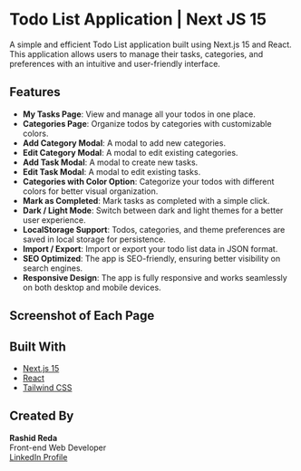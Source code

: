 # Todo List Application | Next JS 15

A simple and efficient Todo List application built using Next.js 15 and React. This application allows users to manage their tasks, categories, and preferences with an intuitive and user-friendly interface.

## Features

- **My Tasks Page**: View and manage all your todos in one place.
- **Categories Page**: Organize todos by categories with customizable colors.
- **Add Category Modal**: A modal to add new categories.
- **Edit Category Modal**: A modal to edit existing categories.
- **Add Task Modal**: A modal to create new tasks.
- **Edit Task Modal**: A modal to edit existing tasks.
- **Categories with Color Option**: Categorize your todos with different colors for better visual organization.
- **Mark as Completed**: Mark tasks as completed with a simple click.
- **Dark / Light Mode**: Switch between dark and light themes for a better user experience.
- **LocalStorage Support**: Todos, categories, and theme preferences are saved in local storage for persistence.
- **Import / Export**: Import or export your todo list data in JSON format.
- **SEO Optimized**: The app is SEO-friendly, ensuring better visibility on search engines.
- **Responsive Design**: The app is fully responsive and works seamlessly on both desktop and mobile devices.

## Screenshot of Each Page

<!-- ### My Tasks Page
[My Tasks Page](./public/images/todo-list-next-js-15-tasks-list.png)

### Categories Page (Dark Mode)
[Categories Page (Dark Mode)](./public/images/todo-list-next-js-15-category-list-dark-mode.png)

### Categories Page (Light Mode)
[Categories Page (Light Mode)](./public/images/todo-list-next-js-15-category-list-light-mode.png)

### Add Category Modal
[Add Category Modal](./public/images/todo-list-next-js-15-add-category-modal.png)

### Edit Category Modal
[Edit Category Modal](./public/images/todo-list-next-js-15-edit-category-modal.png)

### Edit Task Modal
[Edit Task Modal](./public/images/todo-list-next-js-15-edit-task-modal.png) -->

## Built With

- [Next.js 15](https://nextjs.org/)
- [React](https://reactjs.org/)
- [Tailwind CSS](https://tailwindcss.com/)

## Created By

**Rashid Reda**  
Front-end Web Developer  
[LinkedIn Profile](https://www.linkedin.com/in/rashid-reda-4048a5314/)
